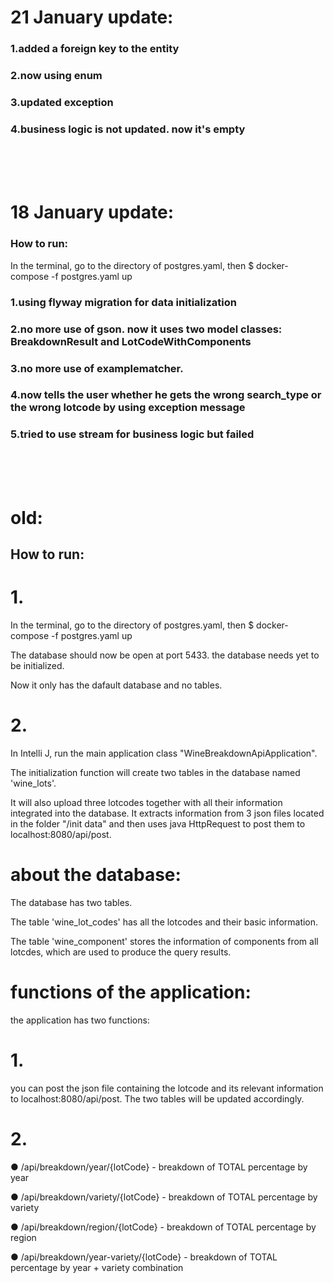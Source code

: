 # 21 January update:

### 1.added a foreign key to the entity
### 2.now using enum
### 3.updated exception
### 4.business logic is not updated. now it's empty



<br/>
<br/>
<br/>



# 18 January update:
### How to run:
In the terminal, go to the directory of postgres.yaml, then $ docker-compose -f postgres.yaml up 

### 1.using flyway migration for data initialization 
### 2.no more use of gson. now it uses two model classes: BreakdownResult and LotCodeWithComponents
### 3.no more use of examplematcher. 
### 4.now tells the user whether he gets the wrong search_type or the wrong lotcode by using exception message
### 5.tried to use stream for business logic but failed 

<br/>
<br/>
<br/>






# old:
## How to run:
# 1. 
In the terminal, go to the directory of postgres.yaml, then $ docker-compose -f postgres.yaml up 

The database should now be open at port 5433. the database needs yet to be initialized. 

Now it only has the dafault database and no tables.
# 2. 
In Intelli J, run the main application class "WineBreakdownApiApplication". 

The initialization function will create two tables in the database named 'wine_lots'. 

It will also upload three lotcodes together with all their information integrated into the database. It extracts information from 3 json files located in the folder "/init data" and then uses java HttpRequest to post them to localhost:8080/api/post. 

# about the database:
The database has two tables. 

The table 'wine_lot_codes' has all the lotcodes and their basic information. 

The table 'wine_component' stores the information of components from all lotcdes, which are used to produce the query results.


# functions of the application:
the application has two functions:
# 1. 
 you can post the json file containing the lotcode and its relevant information to localhost:8080/api/post. The two tables will be updated accordingly. 
# 2. 
●	/api/breakdown/year/{lotCode} - breakdown of TOTAL percentage by year

●	/api/breakdown/variety/{lotCode} - breakdown of TOTAL percentage by variety

●	/api/breakdown/region/{lotCode} - breakdown of TOTAL percentage by region

●	/api/breakdown/year-variety/{lotCode} - breakdown of TOTAL percentage by year + variety combination


